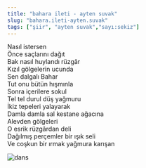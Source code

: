 ```yaml
---
title: "bahara ileti - ayten suvak"
slug: "bahara.ileti-ayten.suvak"
tags: ["şiir", "ayten suvak","sayı:sekiz"]
---
```


Nasıl istersen\
Önce saçlarını dağıt\
Bak nasıl huylandı rüzgâr\
Kızıl gölgelerin ucunda\
Sen dalgalı Bahar\
Tut onu bütün hışmınla\
Sonra içerilere sokul\
Tel tel durul düş yağmuru\
İkiz tepeleri yalayarak\
Damla damla sal kestane ağacına\
Alevden gölgeleri\
O esrik rüzgârdan deli\
Dağılmış perçemler bir ışık seli\
Ve coşkun bir ırmak yağmura karışan



![dans](/img/dans.jpg)


